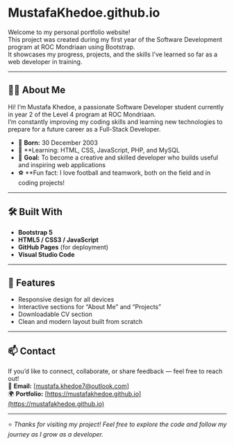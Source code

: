 # MustafaKhedoe.github.io


Welcome to my personal portfolio website!  
This project was created during my first year of the Software Development program at ROC Mondriaan using Bootstrap.  
It showcases my progress, projects, and the skills I’ve learned so far as a web developer in training.

---

## 👨‍💻 About Me
Hi! I’m Mustafa Khedoe, a passionate Software Developer student currently in year 2 of the Level 4 program at ROC Mondriaan.  
I’m constantly improving my coding skills and learning new technologies to prepare for a future career as a Full-Stack Developer.  

- 🎂 **Born:** 30 December 2003  
- 🧠 **Learning: HTML, CSS, JavaScript, PHP, and MySQL  
- 🎯 **Goal:** To become a creative and skilled developer who builds useful and inspiring web applications  
- ⚽ **Fun fact: I love football and teamwork, both on the field and in coding projects!

---

## 🛠️ Built With
- **Bootstrap 5**
- **HTML5 / CSS3 / JavaScript**
- **GitHub Pages** (for deployment)
- **Visual Studio Code**

---

## 🚀 Features
- Responsive design for all devices  
- Interactive sections for “About Me” and “Projects”  
- Downloadable CV section  
- Clean and modern layout built from scratch  

---

## 📫 Contact
If you’d like to connect, collaborate, or share feedback — feel free to reach out!  
📧 **Email:** [mustafa.khedoe7@outlook.com]  
🌍 **Portfolio:** [https://mustafakhedoe.github.io](https://mustafakhedoe.github.io)

---

⭐ *Thanks for visiting my project! Feel free to explore the code and follow my journey as I grow as a developer.*  
